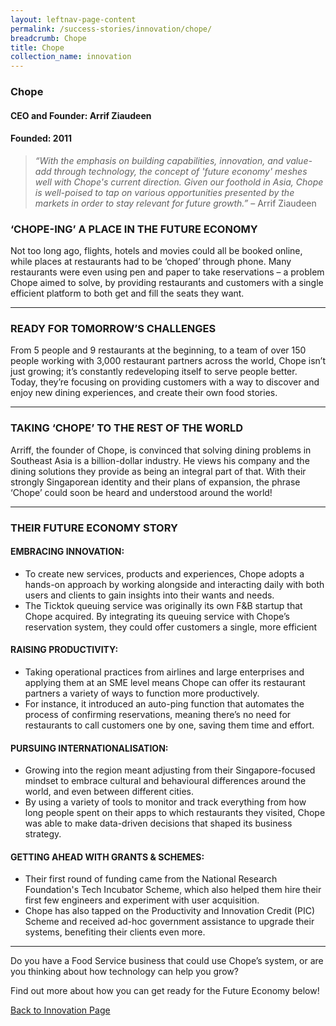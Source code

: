 ```yaml
---
layout: leftnav-page-content
permalink: /success-stories/innovation/chope/
breadcrumb: Chope
title: Chope
collection_name: innovation
---
```


### **Chope**
<h4 class="no-margin-top">CEO and Founder: Arrif Ziaudeen</h4>
<h4 class="no-margin-top">Founded: 2011</h4>

<blockquote>
    <i>“With the emphasis on building capabilities, innovation, and value-add through technology, the concept of 'future economy' meshes well with Chope's current direction. Given our foothold in Asia, Chope is well-poised to tap on various opportunities presented by the markets in order to stay relevant for future growth.”</i> – Arrif Ziaudeen
</blockquote>

### **‘CHOPE-ING’ A PLACE IN THE FUTURE ECONOMY**

Not too long ago, flights, hotels and movies could all be booked online, while places at restaurants had to be ‘choped’ through phone. Many restaurants were even using pen and paper to take reservations – a problem Chope aimed to solve, by providing restaurants and customers with a single efficient platform to both get and fill the seats they want.

---

### **READY FOR TOMORROW’S CHALLENGES**

From 5 people and 9 restaurants at the beginning, to a team of over 150 people working with 3,000 restaurant partners across the world, Chope isn’t just growing; it’s constantly redeveloping itself to serve people better. Today, they’re focusing on providing customers with a way to discover and enjoy new dining experiences, and create their own food stories.

---

### **TAKING ‘CHOPE’ TO THE REST OF THE WORLD**

Arriff, the founder of Chope, is convinced that solving dining problems in Southeast Asia is a billion-dollar industry. He views his company and the dining solutions they provide as being an integral part of that. With their strongly Singaporean identity and their plans of expansion, the phrase ‘Chope’ could soon be heard and understood around the world!

---

### **THEIR FUTURE ECONOMY STORY**

#### **EMBRACING INNOVATION:**
* To create new services, products and experiences, Chope adopts a hands-on approach by working alongside and interacting daily with both users and clients to gain insights into their wants and needs.
* The Ticktok queuing service was originally its own F&B startup that Chope acquired. By integrating its queuing service with Chope’s reservation system, they could offer customers a single, more efficient

#### **RAISING PRODUCTIVITY:**
* Taking operational practices from airlines and large enterprises and applying them at an SME level means Chope can offer its restaurant partners a variety of ways to function more productively.
* For instance, it introduced an auto-ping function that automates the process of confirming reservations, meaning there’s no need for restaurants to call customers one by one, saving them time and effort.

#### **PURSUING INTERNATIONALISATION:**
* Growing into the region meant adjusting from their Singapore-focused mindset to embrace cultural and behavioural differences around the world, and even between different cities.
* By using a variety of tools to monitor and track everything from how long people spent on their apps to which restaurants they visited, Chope was able to make data-driven decisions that shaped its business strategy.

#### **GETTING AHEAD WITH GRANTS & SCHEMES:**
* Their first round of funding came from the National Research Foundation's Tech Incubator Scheme, which also helped them hire their first few engineers and experiment with user acquisition.
* Chope has also tapped on the Productivity and Innovation Credit (PIC) Scheme and received ad-hoc government assistance to upgrade their systems, benefiting their clients even more.

---

Do you have a Food Service business that could use Chope’s system, or are you thinking about how technology can help you grow?

Find out more about how you can get ready for the Future Economy below!

[Back to Innovation Page](/success-stories/innovation/)
